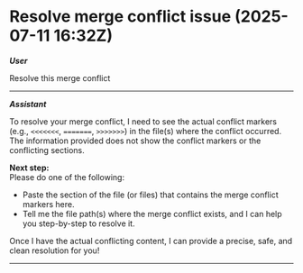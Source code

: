 <!-- Generated by SpecStory -->

# Resolve merge conflict issue (2025-07-11 16:32Z)

_**User**_

Resolve this merge conflict

---

_**Assistant**_

To resolve your merge conflict, I need to see the actual conflict markers (e.g., `<<<<<<<`, `=======`, `>>>>>>>`) in the file(s) where the conflict occurred. The information provided does not show the conflict markers or the conflicting sections.

**Next step:**  
Please do one of the following:
- Paste the section of the file (or files) that contains the merge conflict markers here.
- Tell me the file path(s) where the merge conflict exists, and I can help you step-by-step to resolve it.

Once I have the actual conflicting content, I can provide a precise, safe, and clean resolution for you!

---

